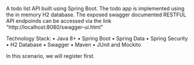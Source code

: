 A todo list API built using Spring Boot. The todo app is implemented using the in memory H2 database. The exposed swagger documented RESTFUL API endpoinds can be accessed via the link "http://localhost:8080/swagger-ui.html"



Technology Stack:
•	Java 8+
•	Spring Boot
•	Spring Data
• Spring Security
•	H2 Database
•	Swagger
•	Maven
•	JUnit and Mockito

In this scenario, we will register first. 

